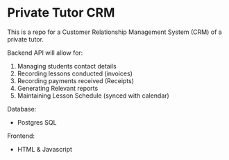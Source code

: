 # Private Tutor CRM
This is a repo for a Customer Relationship Management System (CRM) of a private tutor.

Backend API will allow for:
1. Managing students contact details
2. Recording lessons conducted (invoices)
3. Recording payments received (Receipts)
4. Generating Relevant reports
5. Maintaining Lesson Schedule (synced with calendar)

Database:
* Postgres SQL

Frontend:
* HTML & Javascript